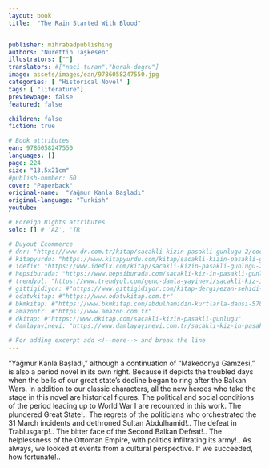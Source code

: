 ```yaml
---
layout: book
title:  "The Rain Started With Blood"


publisher: mihrabadpublishing
authors: "Nurettin Taşkesen"
illustrators: [""]
translators: #["naci-turan","burak-dogru"]
image: assets/images/ean/9786058247550.jpg
categories: [ "Historical Novel" ]
tags: [ "literature"]
previewpage: false
featured: false

children: false
fiction: true

# Book attributes
ean: 9786058247550
languages: []
page: 224
size: "13,5x21cm"
#publish-number: 60
cover: "Paperback"
original-name:  "Yağmur Kanla Başladı"
original-language: "Turkish"
youtube:

# Foreign Rights attributes
sold: [] # 'AZ', 'TR'

# Buyout Ecommerce
# dnr: "https://www.dr.com.tr/kitap/sacakli-kizin-pasakli-gunlugu-2/cocuk-ve-genclik/genclik-10-yas/roman-oyku/urunno=0001893059001"
# kitapyurdu: "https://www.kitapyurdu.com/kitap/sacakli-kizin-pasakli-gunlugu-2-/560122.html&filter_name=Sa%C3%A7akl%C4%B1+K%C4%B1z%27%C4%B1n+Pasakl%C4%B1+G%C3%BCnl%C3%BC%C4%9F%C3%BC+2"
# idefix: "https://www.idefix.com/kitap/sacakli-kizin-pasakli-gunlugu-2/cocuk-ve-genclik/genclik-10-yas/roman-oyku/urunno=0001893059001"
# hepsiburada: "https://www.hepsiburada.com/sacakli-kiz-in-pasakli-gunlugu-2-damla-yayinevi-p-HBV000012ER86"
# trendyol: "https://www.trendyol.com/genc-damla-yayinevi/sacakli-kiz-in-pasakli-gunlugu-2-p-54825777"
# gittigidiyor: #"https://www.gittigidiyor.com/kitap-dergi/ezan-sehidi-adnan-menderes_pdp_732728793"
# odatvkitap: #"https://www.odatvkitap.com.tr"
# bkmkitap: #"https://www.bkmkitap.com/abdulhamidin-kurtlarla-dansi-578226"
# amazontr: #"https://www.amazon.com.tr"
# dkitap: #"https://www.dkitap.com/sacakli-kizin-pasakli-gunlugu"
# damlayayinevi: "https://www.damlayayinevi.com.tr/sacakli-kiz-in-pasakli-gunlugu-2-bu-iste-bi-terslik-var"

# For adding excerpt add <!--more--> and break the line
---
```

“Yağmur Kanla Başladı,” although a continuation
of “Makedonya Gamzesi,” is also a period novel in
its own right. Because it depicts the troubled days
when the bells of our great state’s decline began
to ring after the Balkan Wars. In addition to our
classic characters, all the new heroes who take
the stage in this novel are historical figures. The
political and social conditions of the period leading
up to World War I are recounted in this work. The
plundered Great State!.. The regrets of the politicians who orchestrated the 31 March incidents
and dethroned Sultan Abdulhamid!.. The defeat in
Trablusgarp!.. The bitter face of the Second Balkan
Defeat!.. The helplessness of the Ottoman Empire,
with politics infiltrating its army!.. As always, we
looked at events from a cultural perspective. If we
succeeded, how fortunate!..
<!--more--> 

